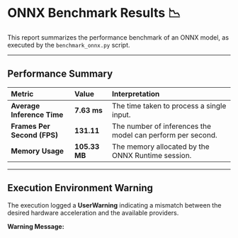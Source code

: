 # ONNX Benchmark Results 📉

This report summarizes the performance benchmark of an ONNX model, as executed by the `benchmark_onnx.py` script.

---

## Performance Summary

| Metric | Value | Interpretation |
| :--- | :--- | :--- |
| **Average Inference Time** | **7.63 ms** | The time taken to process a single input. |
| **Frames Per Second (FPS)** | **131.11** | The number of inferences the model can perform per second. |
| **Memory Usage** | **105.33 MB** | The memory allocated by the ONNX Runtime session. |

---

## Execution Environment Warning 

The execution logged a **UserWarning** indicating a mismatch between the desired hardware acceleration and the available providers.

**Warning Message:**